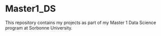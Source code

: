 # Master1_DS
This repository contains my projects as part of my Master 1 Data Science program at Sorbonne University.
